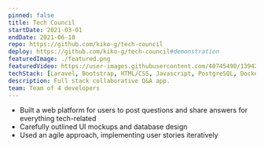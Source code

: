 ```yaml
---
pinned: false
title: Tech Council
startDate: 2021-03-01
endDate: 2021-06-18
repo: https://github.com/kiko-g/tech-council
deploy: https://github.com/kiko-g/tech-council#demonstration
featuredImage: ./featured.png
featuredVideo: https://user-images.githubusercontent.com/40745490/139429861-0b86db10-d1d3-46b5-814b-a8b5cc563da3.mp4
techStack: [Laravel, Bootstrap, HTML/CSS, Javascript, PostgreSQL, Docker]
description: Full stack collaborative Q&A app.
team: Team of 4 developers
---
```


- Built a web platform for users to post questions and share answers for everything tech-related
- Carefully outlined UI mockups and database design
- Used an agile approach, implementing user stories iteratively
